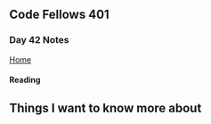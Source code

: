 ## Code Fellows 401

### Day 42 Notes

[Home](../README.md)

#### Reading



## Things I want to know more about

